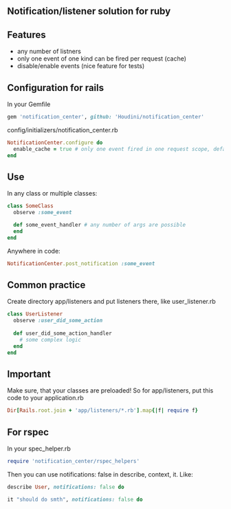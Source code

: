 ## Notification/listener solution for ruby

## Features

* any number of listners
* only one event of one kind can be fired per request (cache)
* disable/enable events (nice feature for tests)

## Configuration for rails

In your Gemfile

```ruby
gem 'notification_center', github: 'Houdini/notification_center'
```

config/initializers/notification_center.rb

```ruby
NotificationCenter.configure do
  enable_cache = true # only one event fired in one request scope, default is false
end
```

## Use

In any class or multiple classes:

```ruby
class SomeClass
  observe :some_event

  def some_event_handler # any number of args are possible
  end
end
```

Anywhere in code:

```ruby
NotificationCenter.post_notification :some_event
```

## Common practice

Create directory app/listeners and put listeners there, like user_listener.rb

```ruby
class UserListener
  observe :user_did_some_action
  
  def user_did_some_action_handler
    # some complex logic
  end
end
```

## Important

Make sure, that your classes are preloaded!
So for app/listeners, put this code to your application.rb

```ruby
Dir[Rails.root.join + 'app/listeners/*.rb'].map{|f| require f}
```

## For rspec

In your spec_helper.rb

```ruby
require 'notification_center/rspec_helpers'
```

Then you can use notifications: false in describe, context, it. Like:

```ruby
describe User, notifications: false do

it "should do smth", notifications: false do
```